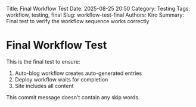 Title: Final Workflow Test
Date: 2025-08-25 20:50
Category: Testing
Tags: workflow, testing, final
Slug: workflow-test-final
Authors: Kiro
Summary: Final test to verify the workflow sequence works correctly

# Final Workflow Test

This is the final test to ensure:

1. Auto-blog workflow creates auto-generated entries
2. Deploy workflow waits for completion
3. Site includes all content

This commit message doesn't contain any skip words.